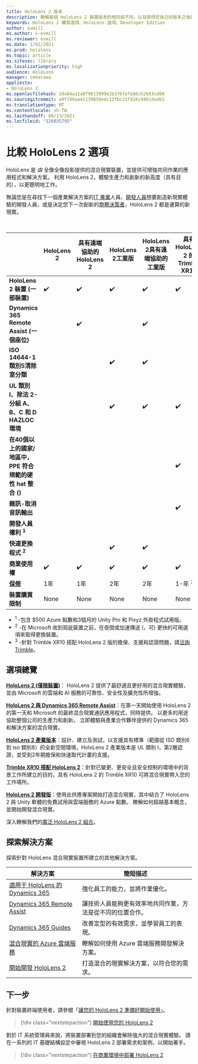 ```yaml
---
title: HoloLens 2 版本
description: 瞭解每個 HoloLens 2 裝置版本的相同或不同，以及取得您自己的版本之後該怎麼做。
keywords: HoloLens 2 購買選項、HoloLens 選項、Developer Edition
author: evmill
ms.author: v-evmill
ms.reviewer: evmill
ms.date: 1/01/2021
ms.prod: hololens
ms.topic: article
ms.sitesec: library
ms.localizationpriority: high
audience: HoloLens
manager: sekerawa
appliesto:
- HoloLens 2
ms.openlocfilehash: 2da84a11a8f9613999e2b376fefeb6cb2b83cd00
ms.sourcegitcommit: e9f746aa41139859edc12fbc21f926c9461da4b3
ms.translationtype: MT
ms.contentlocale: zh-TW
ms.lasthandoff: 09/13/2021
ms.locfileid: "126035795"
---
```

# <a name="compare-hololens-2-options"></a>比較 HoloLens 2 選項

HoloLens 是 *由* 全像全像投影提供的混合現實裝置，並提供可增強共同作業的應用程式和解決方案。 利用 HoloLens 2，體驗生產力和創新的新高度（具有目的），以更聰明地工作。

無論您是在尋找下一個產業解決方案的[IT 專業](https://www.microsoft.com/hololens/apps)人員、[開發人員](https://www.microsoft.com/hololens/developers)想要創造新現實體驗的開發人員，或是決定您下一次創新的[商務決策者](https://www.microsoft.com/hololens/apps)，HoloLens 2 都是運算的新現實。

<br>

|                                                      | HoloLens 2 | 具有遠端協助的 HoloLens 2 | HoloLens 2工業版 | HoloLens 2具有遠端協助的工業版 | 具有 HoloLens 2 的 Trimble XR10 | HoloLens 2開發版 |
|------------------------------------------------------|------------|-------------------------------|-------------------------------|--------------------------------------------------|------------------------------|--------------------------------|
| **HoloLens 2 裝置 (一部裝置)**                       |      ✔️     |               ✔️               |               ✔️               |                         ✔️                        |               ✔️              |                ✔️               |
| **Dynamics 365 Remote Assist (一個座位)**                |            |               ✔️               |                               |                         ✔️                        |                              |                                |
| **ISO 14644-1 類別5清除室分類**           |            |                               |               ✔️               |                         ✔️                        |                              |                                |
| **UL 類別 I、除法 2-分組 A、B、C 和 D HAZLOC 環境**                     |            |                               |               ✔️               |                         ✔️                        |               ✔️              |                                |
| **在40個以上的國家/地區中，PPE 符合規範的硬性 hat 整合 ()** |            |                               |                               |                                                  |               ✔️              |                                |
| **雜訊-取消音訊輸出**                        |            |                               |                               |                                                  |               ✔️              |                                |
| **開發人員權利 <sup>1</sup>**                             |            |                               |                               |                                                  |                              |                ✔️               |
| **快速更換程式 <sup>2</sup>**                          |            |                               |               ✔️               |                         ✔️                        |                              |                                |
| **商業使用權**                                |      ✔️     |               ✔️               |               ✔️               |                         ✔️                        |               ✔️              |                                |
| [**保修**](hololens2-hardware.md#warranty-information)                                             |   1年   |             1年            |             2年            |                      2年                      |            1-年 <sup>3</sup>            |             1年             |
| **裝置購買限制**                                |    None    |              None             |              None             |                       None                       |             None             |       每筆交易一個      |

- <sup>1</sup> -包含 $500 Azure 點數和3個月的 Unity Pro 和 Pixyz 外掛程式試用版。
- <sup>2</sup> -在 Microsoft 收到瑕疵裝置之前，在夜間或加速傳送 (，可) 更快的可用選項來取得更換裝置。
- <sup>3</sup> -針對 Trimble XR10 搭配 HoloLens 2 版的擔保、支援和認證問題，請[洽詢 Trimble](https://fieldtech.trimble.com/en/contact-support)。


## <a name="options-overview"></a>選項總覽

**[HoloLens 2 (僅限裝置)](hololens2-options-device-only.md)**： HoloLens 2 提供了最舒適且更好用的混合現實體驗，並由 Microsoft 的雲端和 AI 服務的可靠性、安全性及擴充性所增強。

**[HoloLens 2 與 Dynamics 365 Remote Assist](hololens2-options-remote-assist.md)**：在第一天開始使用 HoloLens 2 的第一天和 Microsoft 的最終混合現實通訊應用程式，同時提供。 以更多的用途協助整個公司的生產力和創新。 立即體驗與產業合作夥伴提供的 Dynamics 365 和解決方案的混合現實。

**[HoloLens 2 產業版本](hololens2-options-industrial-edition.md)**：設計、建立及測試，以支援具有標準（範圍從 ISO 類別6到 iso 類別8）的全新空間環境，HoloLens 2 產業版本是 UL 類別 I，第2層認證，並受到2年期擔保和快速取代計畫的支援。

**[Trimble XR10 搭配 HoloLens 2](hololens2-options-trimble-xr10-edition.md)**：針對已變更、更安全且安全控制的環境中的背景工作所建立的目的，具有 HoloLens 2 的 Trimble XR10 可將混合現實帶入您的工作場所。

**[HoloLens 2 開發版](hololens2-options-dev-edition.md)**：使用此供應專案開始打造混合現實，其中結合了 HoloLens 2 與 Unity 軟體的免費試用與雲端服務的 Azure 點數。 瞭解如何超越基本概念，並開始開發混合現實。

深入瞭解我們的[廣泛 HoloLens 2 組合](https://www.microsoft.com/hololens/buy)。

## <a name="explore-solutions"></a>探索解決方案

探索針對 HoloLens 混合現實裝置所建立的其他解決方案。

| 解決方案 | 簡短描述                                                                                |
|----------|---------------------------------------------------------------------------------------------------|
| [適用于 HoloLens 的 Dynamics 365](https://www.microsoft.com//hololens/apps)          | 強化員工的能力，並將作業優化。                                                        |
| [Dynamics 365 Remote Assist](https://dynamics.microsoft.com/mixed-reality/remote-assist/)          | 讓技術人員能夠更有效率地共同作業，方法是從不同的位置合作。 |
|   [Dynamics 365 Guides](https://dynamics.microsoft.com/mixed-reality/guides/)        | 改善定型的有效需求，並學習員工的表現。                          |
|  [混合現實的 Azure 雲端服務](/windows/mixed-reality/develop/mixed-reality-cloud-services#:~:text=Mixed%20Reality%20services%20Mixed%20Reality%20cloud%20services%20like,all%20in%20the%20context%20of%20your%20users%E2%80%99%20environments)         | 瞭解如何使用 Azure 雲端服務開發解決方案。                                       |
|  [開始開發 HoloLens 2](/windows/mixed-reality/develop/development?tabs=unity)         | 打造混合的現實解決方案，以符合您的需求。                                                 |

## <a name="next-steps"></a>下一步

針對裝置終端使用者，請參閱「[讓您的 HoloLens 2 準備好開始使用](hololens2-setup.md)」。

> [!div class="nextstepaction"]
> [開始使用您的 HoloLens 2](hololens2-setup.md)

對於 IT 系統管理員來說，將裝置部署到您的組織會解除強大的混合現實體驗。 請在一系列的 IT 基礎結構設定中審視 HoloLens 2 部署需求和案例，以開始著手。

> [!div class="nextstepaction"]
> [在商業環境中部署 HoloLens 2](hololens-requirements.md)
